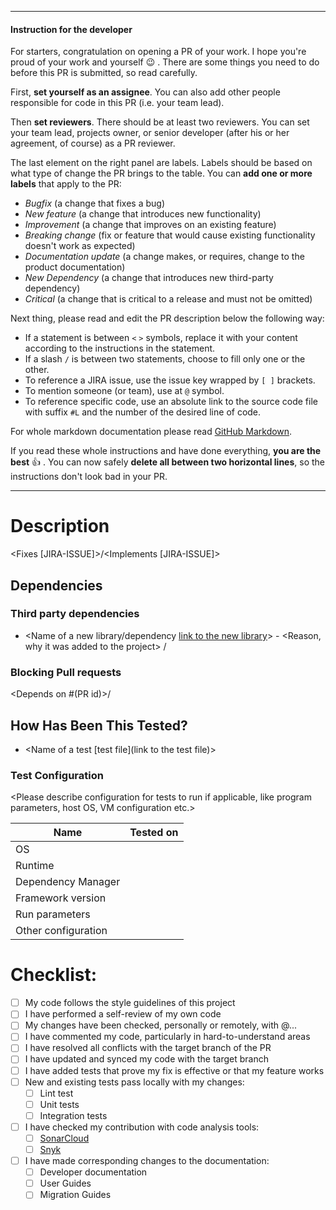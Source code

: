 
---

#### Instruction for the developer

For starters, congratulation on opening a PR of your work. I hope you're proud of your work and yourself :wink: .
There are some things you need to do before this PR is submitted, so read carefully.

First, **set yourself as an assignee**. You can also add other people responsible for code in this PR (i.e. your team lead).

Then **set reviewers**. There should be at least two reviewers. You can set your team lead, projects owner, or senior developer
(after his or her agreement, of course) as a PR reviewer.

The last element on the right panel are labels. Labels should be based on what type of change the PR brings to the table.
You can **add one or more labels** that apply to the PR:

- _Bugfix_ (a change that fixes a bug)
- _New feature_ (a change that introduces new functionality)
- _Improvement_ (a change that improves on an existing feature)
- _Breaking change_ (fix or feature that would cause existing functionality doesn't work as expected)
- _Documentation update_ (a change makes, or requires, change to the product documentation)
- _New Dependency_ (a change that introduces new third-party dependency)
- _Critical_ (a change that is critical to a release and must not be omitted)

Next thing, please read and edit the PR description below the following way:

- If a statement is between `<` `>` symbols, replace it with your content according to the instructions in the statement.
- If a slash `/` is between two statements, choose to fill only one or the other.
- To reference a JIRA issue, use the issue key wrapped by `[ ]` brackets.
- To mention someone (or team), use at `@` symbol.
- To reference specific code, use an absolute link to the source code file with suffix `#L` and the number of the desired line of code.

For whole markdown documentation please read [GitHub Markdown](https://docs.github.com/en/github/writing-on-github/getting-started-with-writing-and-formatting-on-github/basic-writing-and-formatting-syntax).

If you read these whole instructions and have done everything, **you are the best** :+1: .
You can now safely **delete all between two horizontal lines**, so the instructions don't look bad in your PR.

---

# Description

<Please include a summary of the changes and which issue is fixed. Please also include relevant links and special instructions if applicable.>

<Fixes [JIRA-ISSUE]>/<Implements [JIRA-ISSUE]>

## Dependencies

<Please include all newly created dependencies on third party libraries or on other PR in the project.>

### Third party dependencies

- <Name of a new library/dependency [link to the new library]()> - <Reason, why it was added to the project> / <No new dependencies were introduced>

### Blocking Pull requests

<Depends on #(PR id)>/<There are no dependencies on other PR>

## How Has Been This Tested?

<Please describe the tests that you ran to verify your changes. Provide instructions so we can reproduce. Please also list any relevant details for your test configuration.>

- <Name of a test [test file](link to the test file)>

### Test Configuration

<Please describe configuration for tests to run if applicable, like program parameters, host OS, VM configuration etc.>


| Name                | Tested on |
|---------------------| --------- |
| OS                  |           |
| Runtime             |           |
| Dependency Manager  |           |
| Framework version   |           |
| Run parameters      |           |
| Other configuration |           |


# Checklist:

- [ ] My code follows the style guidelines of this project
- [ ] I have performed a self-review of my own code
- [ ] My changes have been checked, personally or remotely, with @...
- [ ] I have commented my code, particularly in hard-to-understand areas
- [ ] I have resolved all conflicts with the target branch of the PR
- [ ] I have updated and synced my code with the target branch
- [ ] I have added tests that prove my fix is effective or that my feature works
- [ ] New and existing tests pass locally with my changes:
    - [ ] Lint test
    - [ ] Unit tests
    - [ ] Integration tests
- [ ] I have checked my contribution with code analysis tools:
    - [ ] [SonarCloud](https://sonarcloud.io/project/overview?id=netgrif_nae-plugin-maven-plugin)
    - [ ] [Snyk](https://app.snyk.io/org/netgrif/)
- [ ] I have made corresponding changes to the documentation:
    - [ ] Developer documentation
    - [ ] User Guides
    - [ ] Migration Guides
